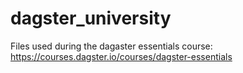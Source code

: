 # dagster_university
Files used during the dagaster essentials course: https://courses.dagster.io/courses/dagster-essentials
